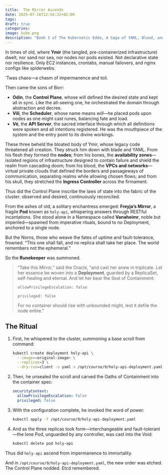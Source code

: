 ```yaml
---
title:  The Mirror Ascends
date: 2025-07-16T12:54:22+02:00
tags:
draft: true
categories:
image: kube.png
description: "Book I of The Kubernetic Edda, A Saga of YAML, Blood, and Eventual Consistency"
---
```


In times of old, where **Ymir** (the tangled, pre-containerized infrastructure) dwelt, nor sand nor sea, nor nodes nor pods existed. Not declarative state nor resilience. Only EC2 instances, crontabs, manual failovers, and nginx configs like spiderwebs.

’Twas chaos—a chasm of impermanence and toil.

Then came the sons of Borr:

* **Odin**, the **Control Plane**, whose will defined the desired state and kept all in sync. Like the all-seeing one, he orchestrated the domain through abstraction and decree.
* **Vili**, the **Scheduler**, whose name means *will*—he placed pods upon nodes as one might cast runes, balancing fate and load.
* **Vé**, the **API Server**, the sacred interface through which all definitions were spoken and all intentions registered. He was the mouthpiece of the system and the entry point to its divine workings.

These three beheld the bloated body of Ymir, whose legacy code threatened all creation. They struck him down with blade and YAML. From his flesh they formed the **nodes**; from his bones, the **availability zones**—isolated regions of infrastructure designed to contain failure and shield the realm from cascading doom; from his blood, the **VPCs and networks**—virtual private clouds that defined the borders and passageways of communication, separating realms while allowing chosen flows; and from his skull, they stretched the **Ingress Controller** across the firmament.

Thus did the Control Plane inscribe the laws of state into the fabric of the cluster: observed and desired, continuously reconciled.

From the ashes of old, a solitary enchantress emerged: **Freyja’s Mirror**, a fragile **Pod** known as `holy-api`, whispering answers through RESTful incantations. She stood alone in a Namespace called **Vanaheimr**, noble but imperiled—spawned from imperative rituals, bound to no Deployment, anchored to a single node.

But the Norns, those who weave the fates of uptime and fault-tolerance, frowned. “This one shall fall, and no replica shall take her place. The world remembers not the ephemeral.”

So the **Runekeeper** was summoned.

> “Take this Mirror,” said the Oracle, “and cast her anew in triplicate. Let her essence be woven into a **Deployment**, guarded by a ReplicaSet, self-healing and eternal. And let her bear the Seal of Containment:
>
> `allowPrivilegeEscalation: false`
>
> `privileged: false`
>
> For no container should rise with unbounded might, lest it defile the node entire.”

## The Ritual

1. First, he whispered to the cluster, summoning a base scroll from command:

   ```bash
   kubectl create deployment holy-api \
     --image=<original-image> \
     --replicas=3 \
     --dry-run=client -o yaml > /opt/course/9/holy-api-deployment.yaml
   ```

2. Then, he unsealed the scroll and carved the Oaths of Containment into the container spec:

   ```yaml
   securityContext:
     allowPrivilegeEscalation: false
     privileged: false
   ```

3. With the configuration complete, he invoked the word of power:

   ```bash
   kubectl apply -f /opt/course/9/holy-api-deployment.yaml
   ```

4. And as the three replicas took form—interchangeable and fault-tolerant—the lone Pod, unguarded by any controller, was cast into the Void:

   ```bash
   kubectl delete pod holy-api
   ```

Thus did `holy-api` ascend from impermanence to immortality.

And in `/opt/course/9/holy-api-deployment.yaml`, the new order was etched. The Control Plane nodded. Etcd remembered.
